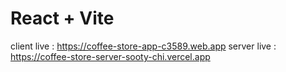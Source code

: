 # React + Vite

client live : https://coffee-store-app-c3589.web.app
server live : https://coffee-store-server-sooty-chi.vercel.app
